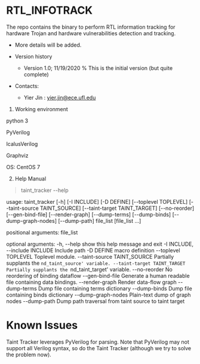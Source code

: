 # RTL_INFOTRACK
The repo contains the binary to perform RTL information tracking for hardware Trojan and hardware vulnerabilities detection and tracking.

* More details will be added.

* Version history
  - Version 1.0; 11/19/2020 % This is the initial version (but quite complete)
	
* Contacts: 
    - Yier Jin : yier.jin@ece.ufl.edu


1. Working environment

python 3

PyVerilog

IcalusVerilog

Graphviz

OS: CentOS 7

2. Help Manual

  > taint_tracker --help
  
  usage: taint_tracker [-h] [-I INCLUDE] [-D DEFINE] [--toplevel TOPLEVEL]
                     [--taint-source TAINT_SOURCE]
                     [--taint-target TAINT_TARGET] [--no-reorder]
                     [--gen-bind-file] [--render-graph] [--dump-terms]
                     [--dump-binds] [--dump-graph-nodes] [--dump-path]
                     file_list [file_list ...]

positional arguments:
  file_list

optional arguments:
  -h, --help            show this help message and exit
  -I INCLUDE, --include INCLUDE
                        Include path
  -D DEFINE             macro definition
  --toplevel TOPLEVEL   Toplevel module.
  --taint-source TAINT_SOURCE
                        Partially supplants the `nd_taint_source' variable.
  --taint-target TAINT_TARGET
                        Partially supplants the `nd_taint_target' variable.
  --no-reorder          No reordering of binding dataflow
  --gen-bind-file       Generate a human readable file containing data
                        bindings.
  --render-graph        Render data-flow graph
  --dump-terms          Dump file containing terms dictionary
  --dump-binds          Dump file containing binds dictionary
  --dump-graph-nodes    Plain-text dump of graph nodes
  --dump-path           Dump path traversal from taint source to taint target


# Known Issues

Taint Tracker leverages PyVerilog for parsing. Note that PyVerilog may not support all Verilog syntax, so do the Taint Tracker (although we try to solve the problem now).


